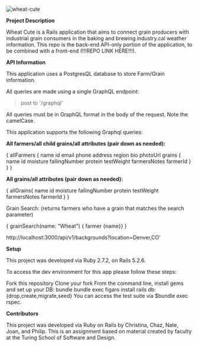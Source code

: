 ![wheat-cute](https://user-images.githubusercontent.com/87627363/152444996-f674e3f6-17c9-4729-a635-2883c57395ed.jpg)

**Project Description**

Wheat Cute is a Rails application that aims to connect grain producers with industrial grain consumers in the baking and brewing industry.cal weather information. This repo is the back-end API-only portion of the application, to be combined with a front-end (!!!REPO LINK HERE!!!).

**API Information**

This application uses a PostgresQL database to store Farm/Grain information.

All queries are made using a single GraphQL endpoint:

> post to '/graphql'

All queries must be in GraphQL format in the body of the request. Note the camelCase.

This application supports the following Graphql queries:

**All farmers/all child grains/all attributes (pair down as needed):**

{
    allFarmers
        {
        name
        id
        email
        phone
        address
        region
        bio
        photoUrl
        grains
            {
            name
            id
            moisture
            fallingNumber
            protein
            testWeight
            farmersNotes
            farmerId
            }
        }
}

**All grains/all attributes (pair down as needed):**

{
    allGrains{
            name
            id
            moisture
            fallingNumber
            protein
            testWeight
            farmersNotes
            farmerId
            }
        }

Grain Search: (returns farmers who have a grain that matches the search parameter)

{
    grainSearch(name: "Wheat")
        {
        farmer
            {name}}
}

http://localhost:3000/api/v1/backgrounds?location=Denver,CO'

**Setup**

This project was developed via Ruby 2.7.2, on Rails 5.2.6.

To access the dev environment for this app please follow these steps:

Fork this repository
Clone your fork
From the command line, install gems and set up your DB:
bundle
bundle exec figaro install
rails db:{drop,create,migrate,seed}
You can access the test suite via $bundle exec rspec.

**Contributors**

This project was developed via Ruby on Rails by Christina, Chaz, Nate, Joan, and Philip. This is an assignment based on material created by faculty at the Turing School of Software and Design.
